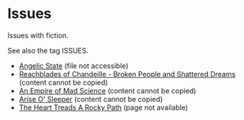 # Issues

Issues with fiction.

See also the tag ISSUES.

- [Angelic State](./authors/lasairionaraske/angelicstate.md) (file not accessible)
- [Reachblades of Chandeille - Broken People and Shattered Dreams](./authors/ninavask/reachbladesofchandeille_brokenpeopleandshattereddreams.md) (content cannot be copied)
- [An Empire of Mad Science](./authors/ninavask/anempireofmadscience.md) (content cannot be copied)
- [Arise O' Sleeper](./authors/miscauthors/ariseosleeper.md) (content cannot be copied)
- [The Heart Treads A Rocky Path](./authors/miscauthors/thehearttreadsarockypath.md) (page not available)